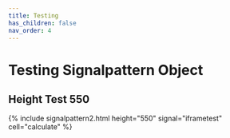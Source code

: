 ```yaml
---
title: Testing
has_children: false
nav_order: 4
---
```


# Testing Signalpattern Object

## Height Test 550

{% include signalpattern2.html height="550" signal="iframetest" cell="calculate" %}
